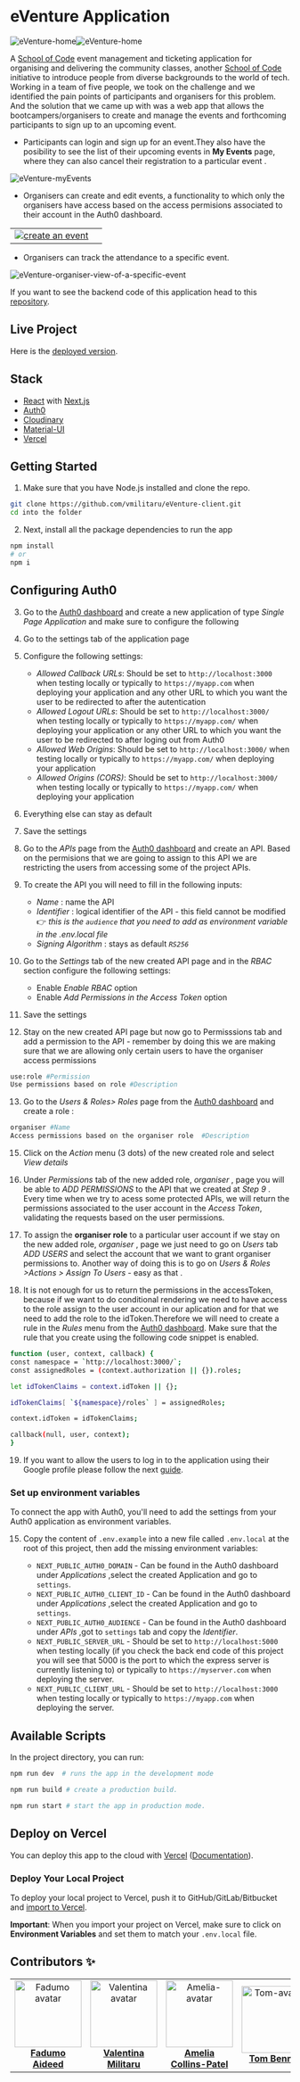 # eVenture Application

![eVenture-home](https://user-images.githubusercontent.com/70764326/106621966-01bcf980-656b-11eb-9f22-60b142d05f1c.png)![eVenture-home](https://user-images.githubusercontent.com/70764326/106622115-2b762080-656b-11eb-9671-ce64e2262d87.png)

A [School of Code](https://www.schoolofcode.co.uk/) event management and ticketing application for organising and delivering the community classes, another [School of Code](https://www.schoolofcode.co.uk/) initiative to introduce people from diverse backgrounds to the world of tech. Working in a team of five people, we took on the challenge and we identified the pain points of participants and organisers for this problem. And the solution that we came up with was a web app that allows the bootcampers/organisers to create and manage the events and forthcoming participants to sign up to an upcoming event.

-   Participants can login and sign up for an event.They also have the posibility to see the list of their upcoming events in **My Events** page, where they can also cancel their registration to a particular event .

![eVenture-myEvents](https://user-images.githubusercontent.com/70764326/106624836-fae3b600-656d-11eb-8cfd-d9ee81513f68.png)

-   Organisers can create and edit events, a functionality to which only the organisers have access based on the access permisions associated to their account in the Auth0 dashboard.
<table>
  <tr>
   <td align="center"><a href="https://github.com/Teeenbe"><img src="https://user-images.githubusercontent.com/70764326/106625765-e48a2a00-656e-11eb-8ef6-4a3a770ba96d.png"  alt="create an event"/><br /></td>
  <td align="center"><a href="https://github.com/michaelfswann"><img src="https://user-images.githubusercontent.com/70764326/106626547-b9eca100-656f-11eb-970e-bd9895789bb0.png"  alt=""/><br /></td>
  </tr>
</table>

- Organisers can track the attendance to a specific event.

![eVenture-organiser-view-of-a-specific-event](https://user-images.githubusercontent.com/70764326/106626276-7003bb00-656f-11eb-82c1-384ef7443abe.png)

 If you want to see the backend code of this application head to this [repository](https://github.com/vmilitaru/eVenture-server.git).
 
## Live Project

Here is the [deployed version](https://eventure.vercel.app/).

## Stack

- [React](https://reactjs.org/) with [Next.js](https://nextjs.org/)
- [Auth0](https://auth0.com/)
- [Cloudinary](http://cloudinary.com/)
- [Material-UI](https://material-ui.com/)
- [Vercel](https://vercel.com/)


## Getting Started


1. Make sure that you have Node.js installed and clone the repo.

```bash
git clone https://github.com/vmilitaru/eVenture-client.git
cd into the folder
```

2. Next, install all the package dependencies to run the app

```bash
npm install
# or
npm i
```

## Configuring Auth0

3. Go to the [Auth0 dashboard](https://manage.auth0.com/) and create a new application of type _Single Page Application_ and make sure to configure the following
4. Go to the settings tab of the application page
5. Configure the following settings:
   -  _Allowed Callback URLs_: Should be set to `http://localhost:3000` when testing locally or typically to `https://myapp.com` when deploying your application and any other URL to which you want the user to be redirected to after the autentication
   - _Allowed Logout URLs_: Should be set to `http://localhost:3000/` when testing locally or typically to `https://myapp.com/` when deploying your application or any other URL to which you want the user to be redirected to after loging out from Auth0
   - _Allowed Web Origins_: Should be set to `http://localhost:3000/` when testing locally or typically to `https://myapp.com/` when deploying your application
   - _Allowed Origins (CORS)_: Should be set to `http://localhost:3000/` when testing locally or typically to `https://myapp.com/` when deploying your application
6. Everything else can stay as default
7. Save the settings
8. Go to the _APIs_ page from the [Auth0 dashboard](https://manage.auth0.com/) and create an API. Based on the permisions that we are going to assign to this API we are  restricting the users from accessing some of the project APIs.
9. To create the API you will need to fill in the following inputs:
    - _Name_ : name the API
    - _Identifier_ : logical identifier of the API - this field cannot be modified  👉  _this is the `audience` that you need to add as environment variable in the .env.local file_
    - _Signing Algorithm_ : stays as default _`RS256`_
10. Go to the _Settings_ tab of the new created API page and in the _RBAC_ section configure the following settings:
     - Enable _Enable RBAC_ option
     - Enable _Add Permissions in the Access Token_ option
11. Save the settings

12. Stay on the new created API page but now go to Permisssions tab and add a permission to the API - remember by doing this we are making sure that we are allowing only certain users to have the organiser access permissions 

```bash
use:role #Permission
Use permissions based on role #Description
```
13. Go to the _Users & Roles> Roles_ page from the [Auth0 dashboard](https://manage.auth0.com/) and create a role :

```bash
organiser #Name
Access permissions based on the organiser role  #Description
```
15. Click on the _Action_ menu (3 dots) of the new created role and select _View details_
16. Under _Permissions_ tab of the new added role, _organiser_ , page you will be able to _ADD PERMISSIONS_ to the API that we created at _Step 9_ . Every time when we try to acess some protected APIs, we will return the permissions associated to the user account in the _Access Token_, validating the requests based on the user permissions. 

17. To assign the **organiser role** to a particular user account if we stay on the new added role, _organiser_ , page  we just need to go on _Users_ tab _ADD USERS_ and select the account that we want to grant organiser permissions to. Another way of doing this is to go on _Users & Roles >Actions > Assign To Users_  - easy as that .
18. It is not enough for us to return the permissions in the accessToken, because if we want to do conditional rendering we need to have access to the role assign to the user account in our aplication and for that we need to  add the role to the idToken.Therefore we will need to create a rule in the _Rules_ menu from the [Auth0 dashboard](https://manage.auth0.com/). Make sure that the rule that you create using the following code snippet is enabled.

```bash
function (user, context, callback) {
const namespace = `http://localhost:3000/`;
const assignedRoles = (context.authorization || {}).roles;

let idTokenClaims = context.idToken || {};

idTokenClaims[ `${namespace}/roles` ] = assignedRoles;

context.idToken = idTokenClaims;

callback(null, user, context);
}
```
19. If you want to allow the users to log in to the application using their Google profile please follow the next [guide](https://auth0.com/docs/connections/social/google).

### Set up environment variables

To connect the app with Auth0, you'll need to add the settings from your Auth0 application as environment variables.

15. Copy the content of `.env.example` into a new file called `.env.local` at the root of this project, then add the missing environment variables:

    - `NEXT_PUBLIC_AUTH0_DOMAIN` - Can be found in the Auth0 dashboard under _Applications_ ,select the created Application and go to `settings`.
    - `NEXT_PUBLIC_AUTH0_CLIENT_ID` - Can be found in the Auth0 dashboard under _Applications_ ,select the created Application and go to `settings`.
    - `NEXT_PUBLIC_AUTH0_AUDIENCE` - Can be found in the Auth0 dashboard under _APIs_ ,got to `settings` tab and copy the _Identifier_.
    - `NEXT_PUBLIC_SERVER_URL` - Should be set to `http://localhost:5000` when testing locally (if you check the back end code of this project you will see that 5000 is the port to which the express server is currently listening to) or typically to `https://myserver.com` when deploying the  server.
    - `NEXT_PUBLIC_CLIENT_URL` - Should be set to `http://localhost:3000` when testing locally or typically to `https://myapp.com` when deploying the server.

## Available Scripts

In the project directory, you can run:

```bash
npm run dev  # runs the app in the development mode
```
```bash
npm run build # create a production build.
```
```bash
npm run start # start the app in production mode.
```
## Deploy on Vercel

You can deploy this app to the cloud with [Vercel](https://vercel.com?utm_source=github&utm_medium=readme&utm_campaign=next-example) ([Documentation](https://nextjs.org/docs/deployment)).

### Deploy Your Local Project

To deploy your local project to Vercel, push it to GitHub/GitLab/Bitbucket and [import to Vercel](https://vercel.com/import/git?utm_source=github&utm_medium=readme&utm_campaign=next-example).

**Important**: When you import your project on Vercel, make sure to click on **Environment Variables** and set them to match your `.env.local` file.

## Contributors ✨

<table>
  <tr>
    <td align="center"><a href="https://github.com/fadumoaideed"><img src="https://avatars0.githubusercontent.com/u/71390607?s=60&v=4" width="120px;" alt=" Fadumo avatar"/><b>Fadumo Aideed</b></a></td>
    <td align="center"><a href="https://github.com/vmilitaru"><img src="https://avatars0.githubusercontent.com/u/70764326?s=120&v=4" width="120px;" alt="Valentina avatar"/><b>Valentina Militaru</b></a></td>
   <td align="center"><a href="https://github.com/Cpanda3"><img src="https://ca.slack-edge.com/T6L933W4X-U019WPN4M51-380f3738d180-512" width="120px;" alt="Amelia-avatar"/><b>Amelia Collins-Patel</b></a></td>
   <td align="center"><a href="https://github.com/Teeenbe"><img src="https://ca.slack-edge.com/T6L933W4X-U019WQM1Q4V-183cc3dedaa7-512" width="120px;" alt="Tom-avatar"/><b>Tom Bennet</b></a></td>
  <td align="center"><a href="https://github.com/michaelfswann"><img src="https://avatars3.githubusercontent.com/u/20445671?s=64&v=4" width="120px;" alt="Michael-avatar"/><b>Michael Swann</b></a></td>
  </tr>
</table>

